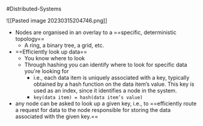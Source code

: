 #Distributed-Systems 

![[Pasted image 20230315204746.png]]
- Nodes are organised in an overlay to a ==specific, deterministic topology==
	- A ring, a binary tree, a grid, etc.
- ==Efficiently look up data==
	- You know where to look
	- Through hashing you can identify where to look for specific data you're looking for
		- i.e., each data item is uniquely associated with a key, typically obtained by a hash function on the data item’s value. This key is used as an index, since it identifies a node in the system.
		- `key(data item) = hash(data item’s value)`
- any node can be asked to look up a given key, i.e., to ==efficiently route a request for data to the node responsible for storing the data associated with the given key.==